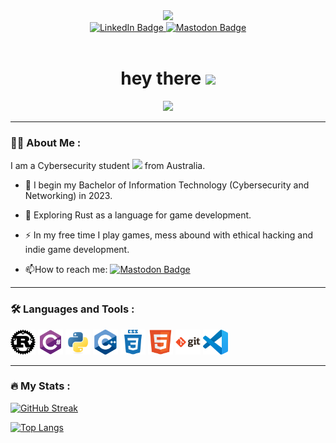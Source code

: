 <div id = "header" align = "center">
    <img src = "https://media.giphy.com/media/M9gbBd9nbDrOTu1Mqx/giphy.gif" width = 100/>
    <div id="badges">
        <a href = "www.linkedin.com/in/troy-mcanally">
            <img src="https://img.shields.io/badge/LinkedIn-blue?style=for-the-badge&logo=linkedin&logoColor=white" alt="LinkedIn Badge"/>
        </a>
        <a href = "https://cyberplace.social/@troymcanally">
            <img src="https://img.shields.io/badge/Mastodon-blue?style=for-the-badge&logo=mastodon&logoColor=white" alt="Mastodon Badge"/>
        </a>
    </div>
    <img src="https://komarev.com/ghpvc/?username=your-github-username&style=flat-square&color=blue" alt=""/>
    <h1>
        hey there
        <img src="https://media.giphy.com/media/hvRJCLFzcasrR4ia7z/giphy.gif" width="30px"/>
    </h1>
</div>

<div align = "center">
    <img src = "https://media.giphy.com/media/3oKIPEqDGUULpEU0aQ/giphy.gif"/>
</div>

---
### :technologist: About Me :
I am a Cybersecurity student <img src="https://media.giphy.com/media/WUlplcMpOCEmTGBtBW/giphy.gif" width="30"> from Australia.
- :telescope: I begin my Bachelor of Information Technology (Cybersecurity and Networking) in 2023.

- :seedling: Exploring Rust as a language for game development.

- :zap: In my free time I play games, mess abound with ethical hacking and indie game development.

- :mailbox:How to reach me: [![Mastodon Badge](https://img.shields.io/badge/-Mastodon-blue?style=flat&logo=Mastodon&logoColor=white)](https://cyberplace.social/@troymcanally)

---

### :hammer_and_wrench: Languages and Tools :

<div>
    <img src="https://github.com/devicons/devicon/blob/master/icons/rust/rust-plain.svg" title="Rust" alt="Rust" width="40" height="40"/>
    <img src="https://github.com/devicons/devicon/blob/master/icons/csharp/csharp-original.svg" title="CSharp" alt="CSharp" width="40" height="40"/>
    <img src="https://github.com/devicons/devicon/blob/master/icons/python/python-original.svg" title="Python" alt="Python" width="40" height="40"/>
    <img src="https://github.com/devicons/devicon/blob/master/icons/cplusplus/cplusplus-original.svg" title="CPlusPlus" alt="CPlusPlus" width="40" height="40"/>
    <img src="https://github.com/devicons/devicon/blob/master/icons/css3/css3-plain-wordmark.svg"  title="CSS3" alt="CSS" width="40" height="40"/>
    <img src="https://github.com/devicons/devicon/blob/master/icons/html5/html5-original.svg" title="HTML5" alt="HTML" width="40" height="40"/>
    <img src="https://github.com/devicons/devicon/blob/master/icons/git/git-original-wordmark.svg" title="Git" **alt="Git" width="40" height="40"/>
    <img src="https://github.com/devicons/devicon/blob/master/icons/vscode/vscode-original.svg" title="VSCode" **alt="VSCode" width="40" height="40"/>
</div>

---

### :fire: My Stats :
[![GitHub Streak](https://github-readme-streak-stats.herokuapp.com?user=troymcanally&theme=dark&date_format=j%20M%5B%20Y%5D)](https://git.io/streak-stats)

[![Top Langs](https://github-readme-stats.vercel.app/api/top-langs/?username=troymcanally&layout=compact&theme=vision-friendly-dark)](https://github.com/anuraghazra/github-readme-stats)
